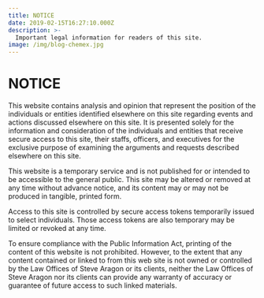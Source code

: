 ```yaml
---
title: NOTICE
date: 2019-02-15T16:27:10.000Z
description: >-
  Important legal information for readers of this site.
image: /img/blog-chemex.jpg
---
```


# NOTICE
This website contains analysis and opinion that represent the position of the individuals or entities identified elsewhere on this site regarding events and actions discussed elsewhere on this site. It is presented solely for the information and consideration of the individuals and entities that receive secure access to this site, their staffs, officers, and executives for the exclusive purpose of examining the arguments and requests described elsewhere on this site.  

This website is a temporary service and is not published for or intended to be accessible to the general public. This site may be altered or removed at any time without advance notice, and its content may or may not be produced in tangible, printed form. 

Access to this site is controlled by secure access tokens temporarily issued  to select individuals. Those access tokens are also temporary may be limited or revoked at any time.

To ensure compliance with the Public Information Act, printing of the content of this website is not prohibited. However, to the extent that any content contained or linked to from this web site is not owned or controlled by the Law Offices of Steve Aragon or its clients, neither the Law Offices of Steve Aragon nor its clients can provide any warranty of accuracy or guarantee of future access to such linked materials.
